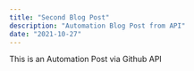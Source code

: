 ```yaml
---
title: "Second Blog Post"
description: "Automation Blog Post from API"
date: "2021-10-27"
---
```


This is an Automation Post via Github API
